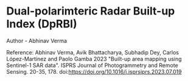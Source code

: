 # Dual-polarimteric Radar Built-up Index (DpRBI)
Author - Abhinav Verma

Reference: Abhinav Verma, Avik Bhattacharya, Subhadip Dey, Carlos López-Martínez and Paolo Gamba 2023 "Built-up area mapping using Sentinel-1 SAR data". ISPRS Journal of Photogrammetry and Remote Sensing. 20-35, 178. doi:https://doi.org/10.1016/j.isprsjprs.2023.07.019
